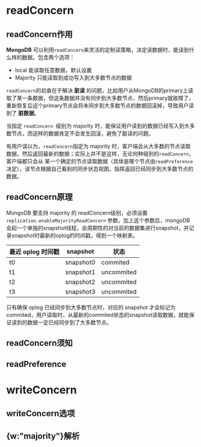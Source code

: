 # readConcern

## readConcern作用

**MongoDB** 可以利用`readConcern`来灵活的定制读策略，决定读数据时，能读到什么样的数据。包含两个选项：

- local 能读取任意数据，默认设置
- Majority 只能读取到成功写入到大多数节点的数据

`readConcern`的初衷在于解决 **脏读** 的问题，比如用户从MongoDB的primary上读取了某一条数据，但这条数据并没有同步到大多数节点，然后primary就故障了，重新恢复后这个primary节点会将未同步到大多数节点的数据回滚掉，导致用户读到了 **脏数据**。

当指定 `readConcern `级别为 majority 时，能保证用户读到的数据已经写入到大多数节点，而这样的数据肯定不会发生回滚，避免了脏读的问题。

有用户误以为，`readConcern`指定为 majority 时，客户端会从大多数的节点读取数据，然后返回最新的数据；实际上并不是这样，无论何种级别的`readConcern`，客户端都只会从 某一个确定的节点读取数据（具体是哪个节点由`readPreference`决定），该节点根据自己看到的同步状态视图，指挥返回已经同步到大多数节点的数据。



## readConcern原理

MongoDB 要支持 majority 的 readConcern级别，必须设置 `replication.enableMajorityReadConcern` 参数，加上这个参数后，mongoDB 会起一个单独的snapshot线程，会周期性的对当前的数据集进行snapshot，并记录snapshot时最新的oplog的时间戳，得到一个映射表。

| 最近 oplog 时间戳 | snapshot  | 状态       |
| ----------------- | --------- | ---------- |
| t0                | snapshot0 | commited   |
| t1                | snapshot1 | uncommited |
| t2                | snapshot2 | uncommited |
| t3                | snapshot3 | uncommited |

只有确保 oplog 已经同步到大多数节点时，对应的 snapshot 才会标记为commited，用户读取时，从最新的commited状态的snapshot读取数据，就能保证读到的数据一定已经同步到了大多数节点。







## readConcern须知

## readPreference



# writeConcern

## writeConcern选项

## {w:"majority"}解析



